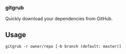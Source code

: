 ### gitgrub

Quickly download your dependencies from GitHub.

Usage
-----

```
gitgrub -r owner/repo [-b branch (default: master)]
```


